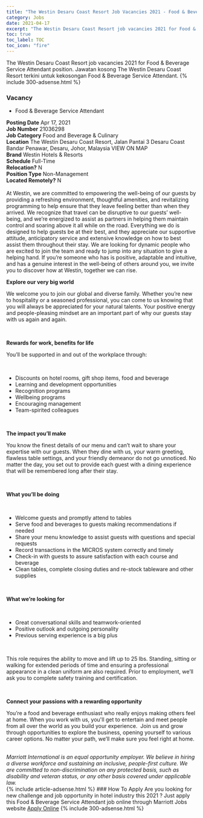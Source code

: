 ```yaml
---
title: "The Westin Desaru Coast Resort Job Vacancies 2021 - Food & Beverage Service Attendant" 
category: Jobs 
date: 2021-04-17 
excerpt: "The Westin Desaru Coast Resort job vacancies 2021 for Food & Beverage Service Attendant position. Jawatan kosong The Westin Desaru Coast Resort terkini untuk kekosongan Food & Beverage Service Attendant." 
toc: true 
toc_label: TOC 
toc_icon: "fire" 
--- 
```


The Westin Desaru Coast Resort job vacancies 2021 for Food & Beverage Service Attendant position. Jawatan kosong The Westin Desaru Coast Resort terkini untuk kekosongan Food & Beverage Service Attendant. 
{% include 300-adsense.html %} 
### Vacancy 
- Food & Beverage Service Attendant 
<div><div><b>Posting Date</b> Apr 17, 2021<br><b>Job Number</b> 21036298<br><b>Job Category</b> Food and Beverage &amp; Culinary<br><b>Location</b> The Westin Desaru Coast Resort, Jalan Pantai 3 Desaru Coast Bandar Penawar, Desaru, Johor, Malaysia VIEW ON MAP<br><b>Brand</b> Westin Hotels &amp; Resorts<br><b>Schedule</b> Full-Time<br><b>Relocation?</b> N<br><b>Position Type</b> Non-Management<br><b>Located Remotely?</b> N<br><br>At Westin, we are committed to empowering the well-being of our guests by providing a refreshing environment, thoughtful amenities, and revitalizing programming to help ensure that they leave feeling better than when they arrived. We recognize that travel can be disruptive to our guests&#8217; well-being, and we&#8217;re energized to assist as partners in helping them maintain control and soaring above it all while on the road. Everything we do is designed to help guests be at their best, and they appreciate our supportive attitude, anticipatory service and extensive knowledge on how to best assist them throughout their stay. We are looking for dynamic people who are excited to join the team and ready to jump into any situation to give a helping hand. If you&#8217;re someone who has is positive, adaptable and intuitive, and has a genuine interest in the well-being of others around you, we invite you to discover how at Westin, together we can rise.<br></div><div> <p><strong>Explore our very big world</strong></p> <p>We welcome you to join our global and diverse family. Whether you&#8217;re new to hospitality or a seasoned professional, you can come to us knowing that you will always be appreciated for your natural talents. Your positive energy and people-pleasing mindset are an important part of why our guests stay with us again and again.</p> <p>&#160;</p> <p><strong>Rewards for work, benefits for life</strong></p> <p>You&#8217;ll be supported in and out of the workplace through:</p> <p>&#160;</p> <ul> <li>Discounts on hotel rooms, gift shop items, food and beverage</li> <li>Learning and development opportunities</li> <li>Recognition programs</li> <li>Wellbeing programs</li> <li>Encouraging management</li> <li>Team-spirited colleagues</li> </ul> <p>&#160;</p> <p><strong>The impact you&#8217;ll make&#160;</strong></p> <p>You know the finest details of our menu and can&#8217;t wait to share your expertise with our guests. When they dine with us, your warm greeting, flawless table settings, and your friendly demeanor do not go unnoticed. No matter the day, you set out to provide each guest with a dining experience that will be remembered long after their stay<em>.&#160;&#160;&#160;</em></p> <p>&#160;</p> <p><strong>What you&#8217;ll be doing</strong></p> <p>&#160;</p> <ul> <li>Welcome guests and promptly attend to tables</li> <li>Serve food and beverages to guests making recommendations if needed</li> <li>Share your menu knowledge to assist guests with questions and special requests</li> <li>Record transactions in the MICROS system correctly and timely</li> <li>Check-in with guests to assure satisfaction with each course and beverage</li> <li>Clean tables, complete closing duties and re-stock tableware and other supplies</li> </ul> <p>&#160;</p> <p><strong>What we&#8217;re looking for</strong></p> <p><strong>&#160;</strong></p> <ul> <li>Great conversational skills and teamwork-oriented</li> <li>Positive outlook and outgoing personality</li> <li>Previous serving experience is a big plus</li> </ul> <p>&#160;</p> <p>This role requires the ability to move and lift up to 25 lbs. Standing, sitting or walking for extended periods of time and ensuring a professional appearance in a clean uniform are also required. Prior to employment, we&#8217;ll ask you to complete safety training and certification.</p> <p>&#160;</p> <p><strong>Connect your passions with a rewarding opportunity</strong></p> <p>You&#8217;re a food and beverage enthusiast who really enjoys making others feel at home. When you work with us, you'll get to entertain and meet people from all over the world as you build your experience. &#160;Join us and grow through opportunities to explore the business, opening yourself to various career options. No matter your path, we&#8217;ll make sure you feel right at home.</p> </div> <div> &#160;</div> <em>Marriott International is an equal opportunity employer.&#160;We believe in hiring a diverse workforce and sustaining an inclusive, people-first culture.&#160;We are committed to non-discrimination on&#160;any&#160;protected&#160;basis, such as disability and veteran status, or any other basis covered under applicable law.</em><br></div> 
{% include article-adsense.html %} 
### How To Apply 
Are you looking for new challenge and job opportunity in hotel industry this 2021 ?
Just apply this Food & Beverage Service Attendant job online through Marriott Jobs website 
<a href="https://jobs.marriott.com/marriott/jobs/21036298?lang=en-us" class="btn btn--info" target="_blank" rel="nofollow noopenner">Apply Online</a> 
{% include 300-adsense.html %} 